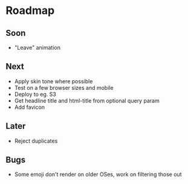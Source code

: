 # Roadmap

## Soon

* "Leave" animation

## Next

* Apply skin tone where possible
* Test on a few browser sizes and mobile
* Deploy to eg. S3
* Get headline title and html-title from optional query param
* Add favicon

## Later

* Reject duplicates

## Bugs

* Some emoji don't render on older OSes, work on filtering those out
